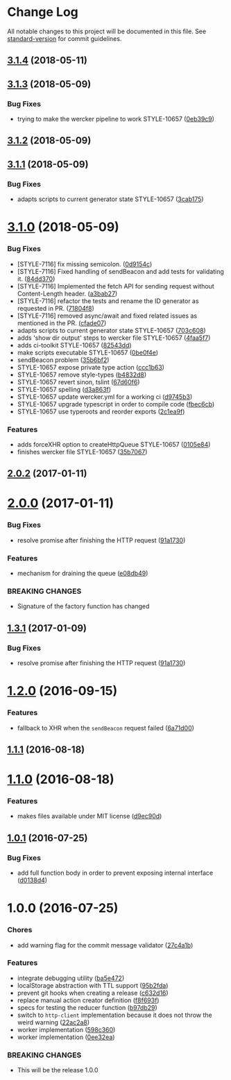 # Change Log

All notable changes to this project will be documented in this file. See [standard-version](https://github.com/conventional-changelog/standard-version) for commit guidelines.

<a name="3.1.4"></a>
## [3.1.4](https://github.com/StyleLounge/http-queue/compare/v3.1.4-beta.2...v3.1.4) (2018-05-11)



<a name="3.1.3"></a>
## [3.1.3](https://github.com/StyleLounge/http-queue/compare/v3.1.2...v3.1.3) (2018-05-09)


### Bug Fixes

* trying to make the wercker pipeline to work STYLE-10657 ([0eb39c9](https://github.com/StyleLounge/http-queue/commit/0eb39c9))



<a name="3.1.2"></a>
## [3.1.2](https://github.com/StyleLounge/http-queue/compare/v3.1.1...v3.1.2) (2018-05-09)



<a name="3.1.1"></a>
## [3.1.1](https://github.com/StyleLounge/http-queue/compare/v3.1.0...v3.1.1) (2018-05-09)


### Bug Fixes

* adapts scripts to current generator state STYLE-10657 ([3cab175](https://github.com/StyleLounge/http-queue/commit/3cab175))



<a name="3.1.0"></a>
# [3.1.0](https://github.com/StyleLounge/http-queue/compare/v2.0.1...v3.1.0) (2018-05-09)


### Bug Fixes

* [STYLE-7116] fix missing semicolon. ([0d9154c](https://github.com/StyleLounge/http-queue/commit/0d9154c))
* [STYLE-7116] Fixed handling of sendBeacon and add tests for validating it. ([84dd370](https://github.com/StyleLounge/http-queue/commit/84dd370))
* [STYLE-7116] Implemented the fetch API for sending request without Content-Length header. ([a3bab27](https://github.com/StyleLounge/http-queue/commit/a3bab27))
* [STYLE-7116] refactor the tests and rename the ID generator as requested in PR. ([71804f8](https://github.com/StyleLounge/http-queue/commit/71804f8))
* [STYLE-7116] removed async/await and fixed related issues as mentioned in the PR. ([cfade07](https://github.com/StyleLounge/http-queue/commit/cfade07))
* adapts scripts to current generator state STYLE-10657 ([703c608](https://github.com/StyleLounge/http-queue/commit/703c608))
* adds 'show dir output' steps to wercker file STYLE-10657 ([4faa5f7](https://github.com/StyleLounge/http-queue/commit/4faa5f7))
* adds ci-toolkit STYLE-10657 ([82543dd](https://github.com/StyleLounge/http-queue/commit/82543dd))
* make scripts executable STYLE-10657 ([0be0f4e](https://github.com/StyleLounge/http-queue/commit/0be0f4e))
* sendBeacon problem ([35b6bf2](https://github.com/StyleLounge/http-queue/commit/35b6bf2))
* STYLE-10657 expose private type action ([ccc1b63](https://github.com/StyleLounge/http-queue/commit/ccc1b63))
* STYLE-10657 remove style-types ([b4832d8](https://github.com/StyleLounge/http-queue/commit/b4832d8))
* STYLE-10657 revert sinon, tslint ([67d60f6](https://github.com/StyleLounge/http-queue/commit/67d60f6))
* STYLE-10657 spelling ([d3a863f](https://github.com/StyleLounge/http-queue/commit/d3a863f))
* STYLE-10657 update wercker.yml for a working ci ([d9745b3](https://github.com/StyleLounge/http-queue/commit/d9745b3))
* STYLE-10657 upgrade typescript in order to compile code ([fbec6cb](https://github.com/StyleLounge/http-queue/commit/fbec6cb))
* STYLE-10657 use typeroots and reorder exports ([2c1ea9f](https://github.com/StyleLounge/http-queue/commit/2c1ea9f))


### Features

* adds forceXHR option to createHttpQueue STYLE-10657 ([0105e84](https://github.com/StyleLounge/http-queue/commit/0105e84))
* finishes wercker file STYLE-10657 ([35b7067](https://github.com/StyleLounge/http-queue/commit/35b7067))



<a name="2.0.2"></a>
## [2.0.2](https://github.com/StyleLounge/http-queue/compare/v2.0.0...v2.0.2) (2017-01-11)



<a name="2.0.0"></a>
# [2.0.0](https://github.com/StyleLounge/http-queue/compare/v1.2.0...v2.0.0) (2017-01-11)


### Bug Fixes

* resolve promise after finishing the HTTP request ([91a1730](https://github.com/StyleLounge/http-queue/commit/91a1730))


### Features

* mechanism for draining the queue ([e08db49](https://github.com/StyleLounge/http-queue/commit/e08db49))


### BREAKING CHANGES

* Signature of the factory function has changed



<a name="1.3.1"></a>
## [1.3.1](https://github.com/StyleLounge/http-queue/compare/v1.2.0...v1.3.1) (2017-01-09)


### Bug Fixes

* resolve promise after finishing the HTTP request ([91a1730](https://github.com/StyleLounge/http-queue/commit/91a1730))



<a name="1.2.0"></a>
# [1.2.0](https://github.com/StyleLounge/http-queue/compare/v1.1.1...v1.2.0) (2016-09-15)


### Features

* fallback to XHR when the `sendBeacon` request failed ([6a71d00](https://github.com/StyleLounge/http-queue/commit/6a71d00))



<a name="1.1.1"></a>
## [1.1.1](https://github.com/StyleLounge/http-queue/compare/v1.1.0...v1.1.1) (2016-08-18)



<a name="1.1.0"></a>
# [1.1.0](https://github.com/StyleLounge/http-queue/compare/v1.0.1...v1.1.0) (2016-08-18)


### Features

* makes files available under MIT license ([d9ec90d](https://github.com/StyleLounge/http-queue/commit/d9ec90d))



<a name="1.0.1"></a>
## [1.0.1](https://github.com/StyleLounge/http-queue/compare/v1.0.0...v1.0.1) (2016-07-25)


### Bug Fixes

* add full function body in order to prevent exposing internal interface ([d0138d4](https://github.com/StyleLounge/http-queue/commit/d0138d4))



<a name="1.0.0"></a>
# 1.0.0 (2016-07-25)


### Chores

* add warning flag for the commit message validator ([27c4a1b](https://github.com/StyleLounge/http-queue/commit/27c4a1b))


### Features

* integrate debugging utility ([ba5e472](https://github.com/StyleLounge/http-queue/commit/ba5e472))
* localStorage abstraction with TTL support ([95b2fda](https://github.com/StyleLounge/http-queue/commit/95b2fda))
* prevent git hooks when creating a release ([c632d16](https://github.com/StyleLounge/http-queue/commit/c632d16))
* replace manual action creator definition ([f8f693f](https://github.com/StyleLounge/http-queue/commit/f8f693f))
* specs for testing the reducer function ([b97db29](https://github.com/StyleLounge/http-queue/commit/b97db29))
* switch to `http-client` implementation because it does not throw the weird warning ([22ac2a8](https://github.com/StyleLounge/http-queue/commit/22ac2a8))
* worker implementation ([598c360](https://github.com/StyleLounge/http-queue/commit/598c360))
* worker implementation ([0ee32ea](https://github.com/StyleLounge/http-queue/commit/0ee32ea))


### BREAKING CHANGES

* This will be the release 1.0.0
